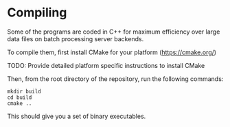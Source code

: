 # Compiling 

Some of the programs are coded in C++ for maximum efficiency over large data files on batch processing server backends.

To compile them, first install CMake for your platform (https://cmake.org/)

TODO: Provide detailed platform specific instructions to install CMake

Then, from the root directory of the repository, run the following commands:

```
mkdir build
cd build
cmake ..
```

This should give you a set of binary executables.
